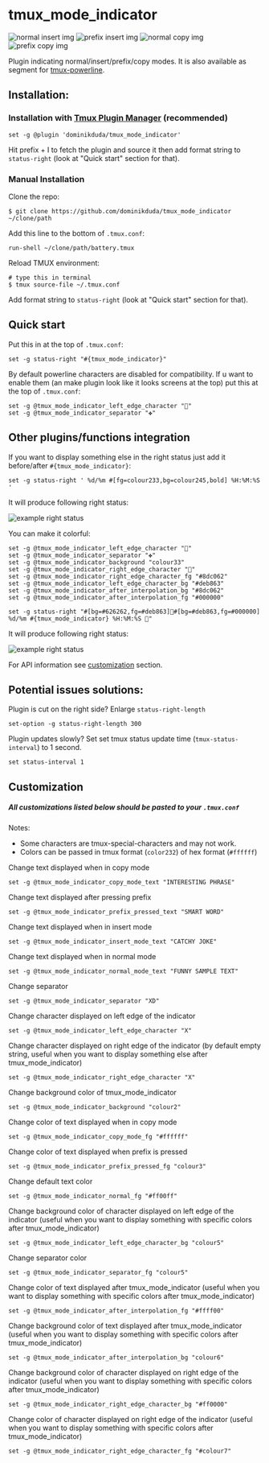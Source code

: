 # tmux_mode_indicator

![normal insert img](https://raw.githubusercontent.com/dominikduda/tmux_mode_indicator/master/images/normal_insert.png)
![prefix insert img](https://raw.githubusercontent.com/dominikduda/tmux_mode_indicator/master/images/prefix_insert.png)
![normal copy img](https://raw.githubusercontent.com/dominikduda/tmux_mode_indicator/master/images/normal_copy.png)
![prefix copy img](https://raw.githubusercontent.com/dominikduda/tmux_mode_indicator/master/images/prefix_copy.png)

Plugin indicating normal/insert/prefix/copy modes. It is also available as segment for [tmux-powerline](https://github.com/erikw/tmux-powerline).

## Installation:
### Installation with [Tmux Plugin Manager](https://github.com/tmux-plugins/tpm) (recommended)

```
set -g @plugin 'dominikduda/tmux_mode_indicator'
```
Hit prefix + I to fetch the plugin and source it then add format string to `status-right` (look at "Quick start" section for that).

### Manual Installation

Clone the repo:

    $ git clone https://github.com/dominikduda/tmux_mode_indicator ~/clone/path

Add this line to the bottom of `.tmux.conf`:

    run-shell ~/clone/path/battery.tmux

Reload TMUX environment:

    # type this in terminal
    $ tmux source-file ~/.tmux.conf

Add format string to `status-right` (look at "Quick start" section for that).

## Quick start
Put this in at the top of `.tmux.conf`:

    set -g status-right "#{tmux_mode_indicator}"

By default powerline characters are disabled for compatibility. If u want to enable them (an make plugin look like it looks screens at the top) put this at the top of `.tmux.conf`:

    set -g @tmux_mode_indicator_left_edge_character ""
    set -g @tmux_mode_indicator_separator "✤"

## Other plugins/functions integration

If you want to display something else in the right status just add it before/after `#{tmux_mode_indicator}`:

    set -g status-right ' %d/%m #[fg=colour233,bg=colour245,bold] %H:%M:%S '

It will produce following right status:

![example right status](https://raw.githubusercontent.com/dominikduda/tmux_mode_indicator/master/images/tmux_mode_indicator_with_date_and_hour.png)

You can make it colorful:

    set -g @tmux_mode_indicator_left_edge_character ""
    set -g @tmux_mode_indicator_separator "✤"
    set -g @tmux_mode_indicator_background "colour33"
    set -g @tmux_mode_indicator_right_edge_character ""
    set -g @tmux_mode_indicator_right_edge_character_fg "#8dc062"
    set -g @tmux_mode_indicator_left_edge_character_bg "#deb863"
    set -g @tmux_mode_indicator_after_interpolation_bg "#8dc062"
    set -g @tmux_mode_indicator_after_interpolation_fg "#000000"

    set -g status-right "#[bg=#626262,fg=#deb863]#[bg=#deb863,fg=#000000] %d/%m #{tmux_mode_indicator} %H:%M:%S "

It will produce following right status:

![example right status](https://raw.githubusercontent.com/dominikduda/tmux_mode_indicator/master/images/tmux_mode_indicator_with_date_and_hour_pretty.png)

For API information see [customization](#customization) section.

## Potential issues solutions:

Plugin is cut on the right side? Enlarge `status-right-length`

    set-option -g status-right-length 300

Plugin updates slowly? Set set tmux status update time (`tmux-status-interval`) to 1 second.

    set status-interval 1

## Customization

##### All customizations listed below should be pasted to your `.tmux.conf`

Notes:
- Some characters are tmux-special-characters and may not work.
- Colors can be passed in tmux format (`color232`) of hex format (`#ffffff`)

Change text displayed when in copy mode

    set -g @tmux_mode_indicator_copy_mode_text "INTERESTING PHRASE"

Change text displayed after pressing prefix

    set -g @tmux_mode_indicator_prefix_pressed_text "SMART WORD"

Change text displayed when in insert mode

    set -g @tmux_mode_indicator_insert_mode_text "CATCHY JOKE"

Change text displayed when in normal mode

    set -g @tmux_mode_indicator_normal_mode_text "FUNNY SAMPLE TEXT"

Change separator

    set -g @tmux_mode_indicator_separator "XD"

Change character displayed on left edge of the indicator

    set -g @tmux_mode_indicator_left_edge_character "X"

Change character displayed on right edge of the indicator (by default empty string, useful when you want to display something else after tmux_mode_indicator)

    set -g @tmux_mode_indicator_right_edge_character "X"

Change background color of tmux_mode_indicator

    set -g @tmux_mode_indicator_background "colour2"

Change color of text displayed when in copy mode

    set -g @tmux_mode_indicator_copy_mode_fg "#ffffff"

Change color of text displayed when prefix is pressed

    set -g @tmux_mode_indicator_prefix_pressed_fg "colour3"

Change default text color

    set -g @tmux_mode_indicator_normal_fg "#ff00ff"

Change background color of character displayed on left edge of the indicator (useful when you want to display something with specific colors after tmux_mode_indicator)

    set -g @tmux_mode_indicator_left_edge_character_bg "colour5"

Change separator color

    set -g @tmux_mode_indicator_separator_fg "colour5"

Change color of text displayed after tmux_mode_indicator (useful when you want to display something with specific colors after tmux_mode_indicator)

    set -g @tmux_mode_indicator_after_interpolation_fg "#ffff00"

Change background color of text displayed after tmux_mode_indicator (useful when you want to display something with specific colors after tmux_mode_indicator)

    set -g @tmux_mode_indicator_after_interpolation_bg "colour6"

Change background color of character displayed on right edge of the indicator (useful when you want to display something with specific colors after tmux_mode_indicator)

    set -g @tmux_mode_indicator_right_edge_character_bg "#ff0000"

Change color of character displayed on right edge of the indicator (useful when you want to display something with specific colors after tmux_mode_indicator)

    set -g @tmux_mode_indicator_right_edge_character_fg "#colour7"
